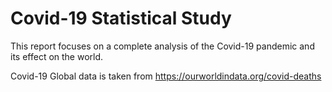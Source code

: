 # Covid-19 Statistical Study
This report focuses on a complete analysis of the Covid-19 pandemic and its effect on the world.

Covid-19 Global data is taken from https://ourworldindata.org/covid-deaths
